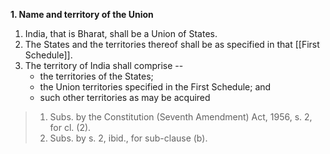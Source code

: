 **1. Name and territory of the Union**
1. India, that is Bharat, shall be a Union of States.
2. The States and the territories thereof shall be as specified in that [[First Schedule]].
3. The territory of India shall comprise --
	-  the territories of the States;
	- the Union territories specified in the First Schedule; and
	- such other territories as may be acquired
	
 
 

> 1. Subs. by the Constitution (Seventh Amendment) Act, 1956, s. 2, for cl. (2).
> 1. Subs. by s. 2, ibid., for sub-clause (b).